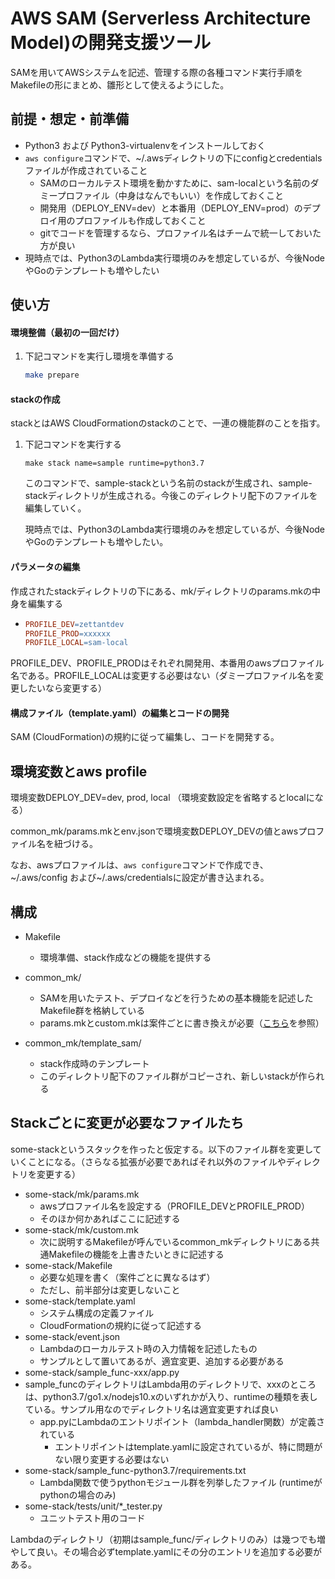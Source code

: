 AWS SAM (Serverless Architecture Model)の開発支援ツール
====

SAMを用いてAWSシステムを記述、管理する際の各種コマンド実行手順をMakefileの形にまとめ、雛形として使えるようにした。



## 前提・想定・前準備

* Python3 および Python3-virtualenvをインストールしておく
* ```aws configure```コマンドで、~/.awsディレクトリの下にconfigとcredentialsファイルが作成されていること
  * SAMのローカルテスト環境を動かすために、sam-localという名前のダミープロファイル（中身はなんでもいい）を作成しておくこと
  * 開発用（DEPLOY_ENV=dev）と本番用（DEPLOY_ENV=prod）のデプロイ用のプロファイルも作成しておくこと
  * gitでコードを管理するなら、プロファイル名はチームで統一しておいた方が良い
* 現時点では、Python3のLambda実行環境のみを想定しているが、今後NodeやGoのテンプレートも増やしたい



## 使い方

#### 環境整備（最初の一回だけ）

1. 下記コマンドを実行し環境を準備する

   ```bash
   make prepare
   ```



#### stackの作成

stackとはAWS CloudFormationのstackのことで、一連の機能群のことを指す。

1. 下記コマンドを実行する

   ```
   make stack name=sample runtime=python3.7
   ```

   このコマンドで、sample-stackという名前のstackが生成され、sample-stackディレクトリが生成される。今後このディレクトリ配下のファイルを編集していく。
   
   現時点では、Python3のLambda実行環境のみを想定しているが、今後NodeやGoのテンプレートも増やしたい。



#### パラメータの編集

作成されたstackディレクトリの下にある、mk/ディレクトリのparams.mkの中身を編集する

* ```makefile
  PROFILE_DEV=zettantdev
  PROFILE_PROD=xxxxxx
  PROFILE_LOCAL=sam-local
  ```

PROFILE_DEV、PROFILE_PRODはそれぞれ開発用、本番用のawsプロファイル名である。PROFILE_LOCALは変更する必要はない（ダミープロファイル名を変更したいなら変更する）



#### 構成ファイル（template.yaml）の編集とコードの開発

SAM (CloudFormation)の規約に従って編集し、コードを開発する。



## 環境変数とaws profile

環境変数DEPLOY_DEV=dev, prod, local  （環境変数設定を省略するとlocalになる）

common_mk/params.mkとenv.jsonで環境変数DEPLOY_DEVの値とawsプロファイル名を紐づける。

なお、awsプロファイルは、```aws configure```コマンドで作成でき、~/.aws/config および~/.aws/credentialsに設定が書き込まれる。



## 構成

* Makefile

  * 環境準備、stack作成などの機能を提供する

* common_mk/

  * SAMを用いたテスト、デプロイなどを行うための基本機能を記述したMakefile群を格納している
  * params.mkとcustom.mkは案件ごとに書き換えが必要（[こちら](./common_mk/README.md)を参照）

* common_mk/template_sam/

  * stack作成時のテンプレート
  * このディレクトリ配下のファイル群がコピーされ、新しいstackが作られる




## Stackごとに変更が必要なファイルたち
some-stackというスタックを作ったと仮定する。以下のファイル群を変更していくことになる。（さらなる拡張が必要であればそれ以外のファイルやディレクトリを変更する）



* some-stack/mk/params.mk
  * awsプロファイル名を設定する（PROFILE_DEVとPROFILE_PROD）
  * そのほか何かあればここに記述する
* some-stack/mk/custom.mk
  - 次に説明するMakefileが呼んでいるcommon_mkディレクトリにある共通Makefileの機能を上書きたいときに記述する
* some-stack/Makefile
  * 必要な処理を書く（案件ごとに異なるはず）
  * ただし、前半部分は変更しないこと
* some-stack/template.yaml
  - システム構成の定義ファイル
  - CloudFormationの規約に従って記述する
* some-stack/event.json
  * Lambdaのローカルテスト時の入力情報を記述したもの
  * サンプルとして置いてあるが、適宜変更、追加する必要がある
* some-stack/sample_func-xxx/app.py
* sample_funcのディレクトリはLambda用のディレクトリで、xxxのところは、python3.7/go1.x/nodejs10.xのいずれかが入り、runtimeの種類を表している。サンプル用なのでディレクトリ名は適宜変更すれば良い
  * app.pyにLambdaのエントリポイント（lambda_handler関数）が定義されている
    * エントリポイントはtemplate.yamlに設定されているが、特に問題がない限り変更する必要はない
* some-stack/sample_func-python3.7/requirements.txt
  - Lambda関数で使うpythonモジュール群を列挙したファイル (runtimeがpythonの場合のみ)
* some-stack/tests/unit/*_tester.py
  * ユニットテスト用のコード



Lambdaのディレクトリ（初期はsample_func/ディレクトリのみ）は幾つでも増やして良い。その場合必ずtemplate.yamlにその分のエントリを追加する必要がある。



